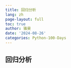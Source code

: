 ```yaml
---
title: 回归分析
lang: zh
page-layout: full
toc: true
author: 骆昊
date: '2024-08-26'
categories: Python-100-Days
---
```


## 回归分析

